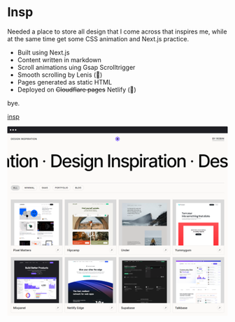# Insp

Needed a place to store all design that I come across that inspires me, while at the same time get some CSS animation and Next.js practice.

- Built using Next.js
- Content written in markdown
- Scroll animations uing Gsap Scrolltrigger
- Smooth scrolling by Lenis (🙏)
- Pages generated as static HTML
- Deployed on ~~Cloudflare pages~~ Netlify (🙏)

bye.

[insp](https://design-inspiration.netlify.app/)

![insp thumbnail](insp__thumbnail.png "Thumbnail")
